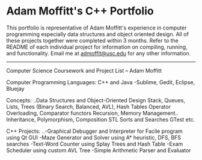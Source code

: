 # Adam Moffitt's C++ Portfolio

This portfolio is representative of Adam Moffitt's experience in computer programming especially data structures and object oriented design. All of these projects together were completed within 3 months. Refer to the README of each individual project for information on compiling, running, and functionality. Email me at admoffit@usc.edu for any other information.

----

Computer Science Coursework and Project List – Adam Moffitt

Computer Programming Languages: C++ and Java
	-Sublime, Gedit, Eclipse, Bluejay

Concepts:
	..Data Structures and Object-Oriented Design
		Stack, Queues, Lists, Trees (Binary Search, Balanced, AVL), Hash Tables
		Operator Overloading, Comparator functors
	Recursion, Memory Management..
	Inheritance, Polymorphism, Composition
 	STL
	Sorts and Searches
	GTest etc.

C++ Projects:
	..-Graphical Debugger and Interpreter for Facile program using Qt GUI
	-Maze Generator and Solver using A* heuristic, DFS, BFS searches
	-Text-Word Counter using Splay Trees and Hash Table
	-Exam Scheduler using custom AVL Tree
	-Simple Arithmetic Parser and Evaluator
